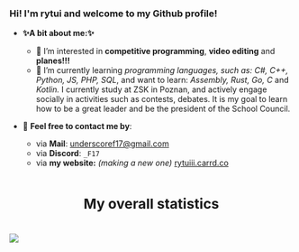 ### Hi! I'm rytui and welcome to my Github profile!
- **✨A bit about me:✨**
    - 📖 I’m interested in **competitive programming**, **video editing** and **planes!!!**
    - 🏫 I’m currently learning *programming languages, such as:* *C#, C++, Python, JS, PHP, SQL*, and want to learn: *Assembly, Rust, Go, C* and *Kotlin.* I currently study at ZSK in Poznan, and actively engage socially in activities such as contests, debates. It is my goal to learn how to be a great leader and be the president of the School Council.
    
- 📧 **Feel free to contact me by**:
  -   via **Mail**: <a href=mailto:underscoref17?@gmail.com>underscoref17@gmail.com</a>
  -   via **Discord**: `_F17`
  -   via **my website:** *(making a new one)* [rytuiii.carrd.co](https://rytuiii.carrd.co)



<div style="display: flex; width: 100%; justify-content: center; font-weight: bold; font-size: 1.5em;"> 

### My overall statistics

</div>


<div style="display: flex; flex-wrap: wrap; align-items: center">

<div style="height:100%">

![](https://github-readme-stats.vercel.app/api/top-langs/?username=zjezdzalka&theme=dark&)

</div>

</div>


